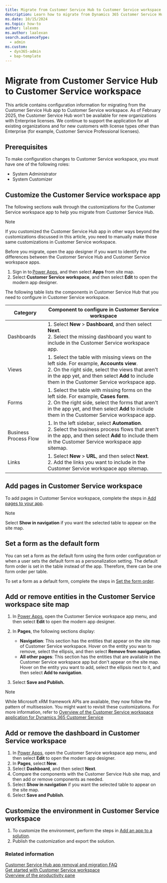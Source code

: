```yaml
---
title: Migrate from Customer Service Hub to Customer Service workspace
description: Learn how to migrate from Dynamics 365 Customer Service Hub to Customer Service workspace.
ms.date: 10/15/2024
ms.topic: how-to
author: lalexms
ms.author: laalexan
search.audienceType: 
  - admin
ms.custom: 
  - dyn365-admin
  - bap-template
---
```


# Migrate from Customer Service Hub to Customer Service workspace

This article contains configuration information for migrating from the Customer Service Hub app to Customer Service workspace. As of February 2025, the Customer Service Hub won't be available for new organizations with Enterprise licenses. We continue to support the application for all existing organizations and for new customers with license types other than Enterprise (for example, Customer Service Professional licenses).

## Prerequisites

To make configuration changes to Customer Service workspace, you must have one of the following roles:

- System Administrator
- System Customizer

## Customize the Customer Service workspace app

The following sections walk through the customizations for the Customer Service workspace app to help you migrate from Customer Service Hub.

  > [!NOTE]
  > If you customized the Customer Service Hub app in other ways beyond the customizations discussed in this article, you need to manually make those same customizations in Customer Service workspace.

Before you migrate, open the app designer if you want to identify the differences between the Customer Service Hub and Customer Service workspace apps.

1.	Sign in to [Power Apps](https://go.microsoft.com/fwlink/p/?linkid=2142083), and then select **Apps** from site map.
1.	Select **Customer Service workspace**, and then select **Edit** to open the modern app designer.

The following table lists the components in Customer Service Hub that you need to configure in Customer Service workspace.

| Category | Component to configure in Customer Service workspace |
|----------|-------------------------------------|
| Dashboards | 1. Select **New** > **Dashboard**, and then select **Next**.<br> 2. Select the missing dashboard you want to include in the Customer Service workspace app. |
| Views | 1. Select the table with missing views on the left side. For example, **Accounts view**. <br> 2. On the right side, select the views that aren't in the app yet, and then select **Add** to include them in the Customer Service workspace app. |
| Forms | 1. Select the table with missing forms on the left side. For example, **Cases form**.<br> 2. On the right side, select the forms that aren't in the app yet, and then select **Add** to include them in the Customer Service workspace app. |
| Business Process Flow | 1. In the left sidebar, select **Automation**.<br> 2. Select the business process flows that aren't in the app, and then select **Add** to include them in the Customer Service workspace app sitemap. |
| Links | 1. Select **New** > **URL**, and then select **Next**.<br> 2. Add the links you want to include in the Customer Service workspace app sitemap. |

## Add pages in Customer Service workspace

To add pages in Customer Service workspace, complete the steps in [Add pages to your app](/power-apps/maker/model-driven-apps/create-a-model-driven-app#add-pages-to-your-app).

> [!NOTE]
> Select **Show in navigation** if you want the selected table to appear on the site map.

## Set a form as the default form

You can set a form as the default form using the form order configuration or when a user sets the default form as a personalization setting. The default form order is set in the table instead of the app. Therefore, there can be one form order per table.

To set a form as a default form, complete the steps in [Set the form order](/power-apps/maker/model-driven-apps/assign-form-order#set-the-form-order).

## Add or remove entities in the Customer Service workspace site map

1. In [Power Apps](https://go.microsoft.com/fwlink/p/?linkid=2142083), open the Customer Service workspace app menu, and then select **Edit** to open the modern app designer.
1. In **Pages**, the following sections display:

   - **Navigation**: This section has the entities that appear on the site map of Customer Service workspace. Hover on the entity you wan to remove, select the ellipsis, and then select **Remove from navigation**.
   - **All other pages**: This section has the entities that are available in the Customer Service workspace app but don't appear on the site map. Hover on the entity you want to add, select the ellipsis next to it, and then select **Add to navigation**.
     
1. Select **Save and Publish.**

> [!NOTE]
> While Microsoft xRM framework APIs are available, they now follow the pattern of multisession. You might want to revisit these customizations. For more information, refer to [Overview of the Customer Service workspace application for Dynamics 365 Customer Service](../implement/csw-overview.md)

## Add or remove the dashboard in Customer Service workspace

1. In [Power Apps](https://go.microsoft.com/fwlink/p/?linkid=2142083), open the Customer Service workspace app menu, and then select **Edit** to open the modern app designer.
1. In **Pages**, select **New**.
1. Select **Dashboard**, and then select **Next**.
1. Compare the components with the Customer Service Hub site map, and then add or remove components as needed.
1. Select **Show in navigation** if you want the selected table to appear on the site map.
1. Select **Save and Publish**.

## Customize the environment in Customer Service workspace

1. To customize the environment, perform the steps in [Add an app to a solution](/power-apps/maker/model-driven-apps/distribute-model-driven-app#add-an-app-to-a-solution).
1. Publish the customization and export the solution.

### Related information
[Customer Service Hub app removal and migration FAQ](faq-csh-removal.md)  
[Get started with Customer Service workspace](../implement/csw-overview.md)  
[Overview of the productivity pane](../use/csw-productivity-pane.md)
